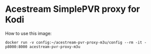# Acestream SimplePVR proxy for Kodi

How to use this image:
```
docker run -v config:~/acestream-pvr-proxy-m3u/config --rm -it -p8000:8000 acestream-pvr-proxy-m3u
```